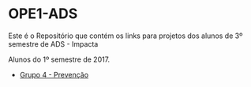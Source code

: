 # OPE1-ADS
Este é o Repositório que contém os links para projetos dos alunos de 3º semestre de ADS - Impacta

Alunos do 1º semestre de 2017.
* [Grupo 4 - Prevenção](https://github.com/OSPrevencao/O.S.PREVENCAO)
